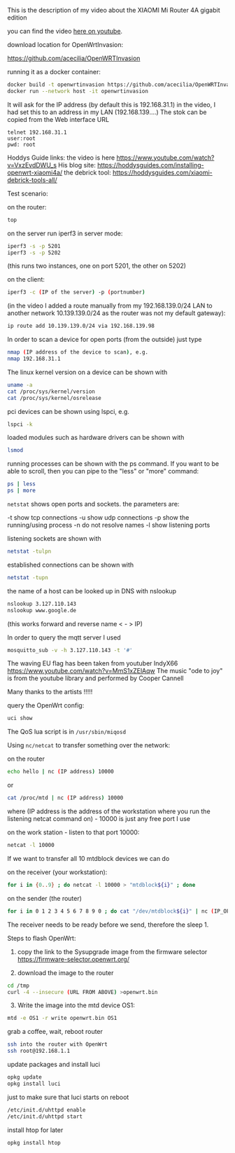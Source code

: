 This is the description of my video about the XIAOMI Mi Router 4A gigabit edition

you can find the video [here on youtube](https://www.youtube.com/watch?v=a4fDwG3aEb8).


download location for OpenWrtInvasion:

https://github.com/acecilia/OpenWRTInvasion

running it as a docker container:

``` bash 
docker build -t openwrtinvasion https://github.com/acecilia/OpenWRTInvasion.git
docker run --network host -it openwrtinvasion
```

It will ask for the IP address (by default this is 192.168.31.1)
in the video, I had set this to an address in my LAN (192.168.139....)
The stok can be copied from the Web interface URL

```
telnet 192.168.31.1
user:root
pwd: root
```

Hoddys Guide links:
the video is here https://www.youtube.com/watch?v=VxzEvdDWU_s
His blog site: https://hoddysguides.com/installing-openwrt-xiaomi4a/
the debrick tool: https://hoddysguides.com/xiaomi-debrick-tools-all/

Test scenario:

on the router:

``` bash
top
```

on the server run iperf3 in server mode:

``` bash
iperf3 -s -p 5201
iperf3 -s -p 5202
```

(this runs two instances, one on port 5201, the other on 5202)

on the client:

``` bash
iperf3 -c (IP of the server) -p (portnumber)
```

(in the video I added a route manually from my 192.168.139.0/24 LAN to another network 10.139.139.0/24 as the router was not my default gateway):

``` bash
ip route add 10.139.139.0/24 via 192.168.139.98
```

In order to scan a device for open ports (from the outside) just type 

``` bash
nmap (IP address of the device to scan), e.g.
nmap 192.168.31.1
```

The linux kernel version on a device can be shown with

``` bash
uname -a
cat /proc/sys/kernel/version
cat /proc/sys/kernel/osrelease
```

pci devices can be shown using lspci, e.g.

``` bash
lspci -k
```

loaded modules such as hardware drivers can be shown with

``` bash
lsmod
```

running processes can be shown with the ps command. If you want to be able to scroll, then you can pipe to the "less" or "more" command:

``` bash
ps | less
ps | more
```

`netstat` shows open ports and sockets. the parameters are:

-t show tcp connections
-u show udp connections
-p show the running/using process
-n do not resolve names
-l show listening ports

listening sockets are shown with 

``` bash
netstat -tulpn
```

established connections can be shown with 

``` bash
netstat -tupn
```

the name of a host can be looked up in DNS with nslookup

``` bash
nslookup 3.127.110.143
nslookup www.google.de
```

(this works forward and reverse name < - > IP)

In order to query the mqtt server I used

``` bash
mosquitto_sub -v -h 3.127.110.143 -t '#'
```

The waving EU flag has been taken from youtuber IndyX66
https://www.youtube.com/watch?v=MmS1xZElAqw
The music "ode to joy" is from the youtube library and performed by Cooper Cannell

Many thanks to the artists !!!!!

query the OpenWrt config:

``` bash
uci show
```

The QoS lua script is in `/usr/sbin/miqosd`

Using `nc/netcat` to transfer something over the network:

on the router

``` bash
echo hello | nc (IP address) 10000
```

or

``` bash
cat /proc/mtd | nc (IP address) 10000
```

where (IP address is the address of the workstation where you run the listening netcat command on) - 10000 is just any free port I use

on the work station - listen to that port 10000:

``` bash
netcat -l 10000
```

If we want to transfer all 10 mtdblock devices we can do 

on the receiver (your workstation):

``` bash
for i in {0..9} ; do netcat -l 10000 > "mtdblock${i}" ; done
```

on the sender (the router)

``` bash
for i in 0 1 2 3 4 5 6 7 8 9 0 ; do cat "/dev/mtdblock${i}" | nc (IP_OF_THE_RECEIVER) 10000 ; sleep 1 ; done
```

The receiver needs to be ready before we send, therefore the sleep 1.

Steps to flash OpenWrt:

1. copy the link to the Sysupgrade image from the firmware selector
https://firmware-selector.openwrt.org/

2. download the image to the router

``` bash
cd /tmp
curl -4 --insecure (URL FROM ABOVE) >openwrt.bin
```

3. Write the image into the mtd device OS1:

``` bash
mtd -e OS1 -r write openwrt.bin OS1
```

grab a coffee, wait, reboot router

``` bash
ssh into the router with OpenWrt
ssh root@192.168.1.1
```

update packages and install luci

``` bash
opkg update
opkg install luci
```

just to make sure that luci starts on reboot

``` bash
/etc/init.d/uhttpd enable
/etc/init.d/uhttpd start
```

install htop for later

``` bash
opkg install htop
```

